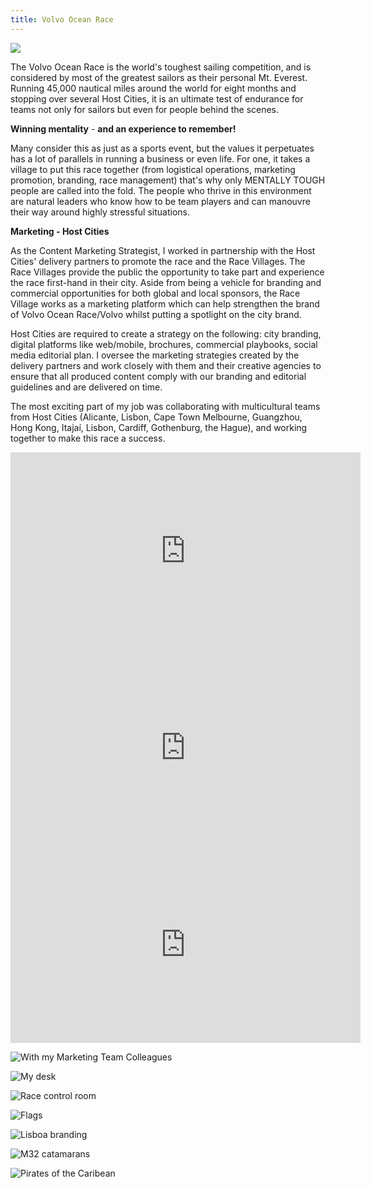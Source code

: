 ```yaml
---
title: Volvo Ocean Race
---
```


![](../../pages/work/images/volvo-ocean-race.png)

The Volvo Ocean Race is the world's toughest sailing competition, and is considered by most of the greatest sailors as their personal Mt. Everest. Running 45,000 nautical miles around the world for eight months and stopping over several Host Cities, it is an ultimate test of endurance for teams not only for sailors but even for people behind the scenes.

**Winning mentality** - **and an experience to remember!**

Many consider this as just as a sports event, but the values it perpetuates has a lot of parallels in running a business or even life. For one, it takes a village to put this race together (from logistical operations, marketing promotion, branding, race management) that's why only MENTALLY TOUGH people are called into the fold. The people who thrive in this environment are natural leaders who know how to be team players and can manouvre their way around highly stressful situations.

**Marketing - Host Cities**

As the Content Marketing Strategist, I worked in partnership with the Host Cities' delivery partners to promote the race and the Race Villages. The Race Villages provide the public the opportunity to take part and experience the race first-hand in their city. Aside from being a vehicle for branding and commercial opportunities for both global and local sponsors, the Race Village works as a marketing platform which can help strengthen the brand of Volvo Ocean Race/Volvo whilst putting a spotlight on the city brand.

Host Cities are required to create a strategy on the following: city branding, digital platforms like web/mobile, brochures, commercial playbooks, social media editorial plan. I oversee the marketing strategies created by the delivery partners and work closely with them and their creative agencies to ensure that all produced content comply with our branding and editorial guidelines and are delivered on time.

The most exciting part of my job was collaborating with multicultural teams from Host Cities (Alicante, Lisbon, Cape Town Melbourne, Guangzhou, Hong Kong, Itajaí, Lisbon, Cardiff, Gothenburg, the Hague), and working together to make this race a success.

<iframe width="560" height="315" src="https://www.youtube.com/embed/nLtClI99zbs" frameborder="0" allow="accelerometer; autoplay; encrypted-media; gyroscope; picture-in-picture" allowfullscreen></iframe>

<iframe width="560" height="315" src="https://www.youtube.com/embed/q4SGUGgBMoY" frameborder="0" allow="accelerometer; autoplay; encrypted-media; gyroscope; picture-in-picture" allowfullscreen></iframe>

<iframe width="560" height="315" src="https://www.youtube.com/embed/h6Stn5tPzRQ" frameborder="0" allow="accelerometer; autoplay; encrypted-media; gyroscope; picture-in-picture" allowfullscreen></iframe>

![](./images/colleagues.jpg "With my Marketing Team Colleagues")

![](./images/desk.jpg "My desk")

![](./images/race-control-room.jpg "Race control room")

![](./images/flags.jpg "Flags")

![](./images/lisboa-branding.jpg "Lisboa branding")

![](./images/M32-catamarans.jpg "M32 catamarans")

![](./images/pirates.jpg "Pirates of the Caribean")
